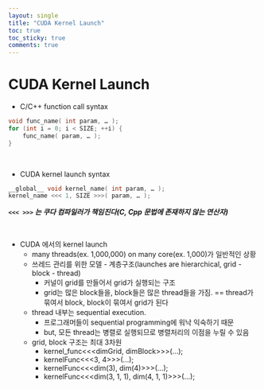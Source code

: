 ```yaml
---
layout: single
title: "CUDA Kernel Launch"
toc: true
toc_sticky: true
comments: true
---
```


# CUDA Kernel Launch

- C/C++ function call syntax

```cpp
void func_name( int param, … );
for (int i = 0; i < SIZE; ++i) {
    func_name( param, … );
}
```

<br>

- CUDA kernel launch syntax
```cpp
__global__ void kernel_name( int param, … );
kernel_name <<< 1, SIZE >>>( param, … );
``` 
___`<<< >>>` 는 쿠다 컴파일러가 책임진다(C, Cpp 문법에 존재하지 않는 연산자)___

<br>

- CUDA 에서의 kernel launch
    - many threads(ex. 1,000,000) on many core(ex. 1,000)가 일반적인 상황
     - 쓰레드 관리를 위한 모델 - 계층구조(launches are hierarchical, grid - block - thread)
        - 커널이 grid를 만들어서 grid가 실행되는 구조
        - grid는 많은 block들을, block들은 많은 thread들을 가짐.
            == thread가 묶여서 block, block이 묶여서 grid가 된다
    - thread 내부는 sequential execution.
        - 프로그래머들이 sequential programming에 워낙 익숙하기 때문
        - but, 모든 thread는 병렬로 실행되므로 병렬처리의 이점을 누릴 수 있음
    - grid, block 구조는 최대 3차원
        - kernel_func<<<dimGrid, dimBlock>>>(...);
        - kernelFunc<<<3, 4>>>(...);
        - kernelFunc<<<dim(3), dim(4)>>>(...);
        - kernelFunc<<<dim(3, 1, 1), dim(4, 1, 1)>>>(...);

<br>